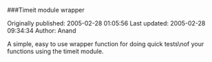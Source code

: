 ###Timeit module wrapper

Originally published: 2005-02-28 01:05:56
Last updated: 2005-02-28 09:34:34
Author: Anand 

A simple, easy to use wrapper function for doing quick tests\nof your functions using the timeit module.